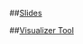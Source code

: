 ##[Slides](http://whatthedude.com/dsa-pres)

##[Visualizer Tool](http://whatthedude.com/dsa-pres/tool)